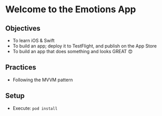 # Welcome to the Emotions App

## Objectives
- To learn iOS & Swift
- To build an app; deploy it to TestFlight, and publish on the App Store
- To build an app that does something and looks GREAT 😍

## Practices
- Following the MVVM pattern

## Setup
- Execute: `pod install`

